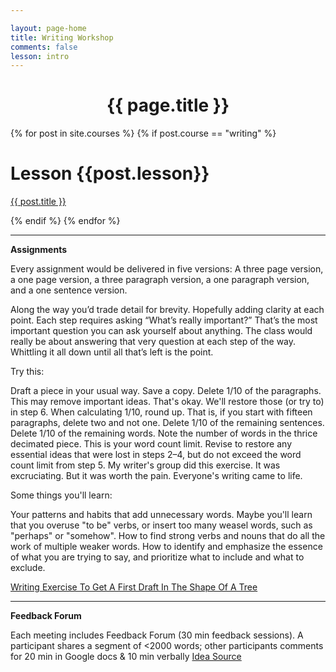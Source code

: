 ```yaml
---

layout: page-home
title: Writing Workshop
comments: false
lesson: intro
---
```



<CENTER><h1 class="emphnext">{{ page.title }}</h1></CENTER>




{% for post in site.courses %}
{% if post.course == "writing" %}
<div class="section list">
  <h1>Lesson {{post.lesson}}</h1>
  <p class="line">
  <a class="title" href="{{ post.url }}">{{ post.title }}</a>
  </p>
  <!--<p class="excerpt">{{ post.excerpt }}</p>-->
</div>
{% endif %}
{% endfor %}
  
<script type="text/javascript">
//<![CDATA[
(function() {
    var links = document.getElementsByTagName('a');
    var query = '?';
    for(var i = 0; i < links.length; i++) {
      if(links[i].href.indexOf('#disqus_thread') >= 0) {
        query += 'url' + i + '=' + encodeURIComponent(links[i].href) + '&';
      }
    }
    document.write('<script type="text/javascript" src="http://disqus.com/forums/piyushahujanotes/get_num_replies.js' + query + '"></' + 'script>');
  })();
//]]>
</script>


---

**Assignments**

Every assignment would be delivered in five versions: A three page version, a one page version, a three paragraph version, a one paragraph version, and a one sentence version. 

Along the way you’d trade detail for brevity. Hopefully adding clarity at each point.  Each step requires asking “What’s really important?” That’s the most important question you can ask yourself about anything. The class would really be about answering that very question at each step of the way. Whittling it all down until all that’s left is the point.


Try this:

Draft a piece in your usual way. Save a copy.
Delete 1/10 of the paragraphs. This may remove important ideas. That's okay. We'll restore those (or try to) in step 6. When calculating 1/10, round up. That is, if you start with fifteen paragraphs, delete two and not one.
Delete 1/10 of the remaining sentences.
Delete 1/10 of the remaining words.
Note the number of words in the thrice decimated piece. This is your word count limit.
Revise to restore any essential ideas that were lost in steps 2–4, but do not exceed the word count limit from step 5.
My writer's group did this exercise. It was excruciating. But it was worth the pain. Everyone's writing came to life.

Some things you'll learn:

Your patterns and habits that add unnecessary words. Maybe you'll learn that you overuse "to be" verbs, or insert too many weasel words, such as "perhaps" or "somehow".
How to find strong verbs and nouns that do all the work of multiple weaker words.
How to identify and emphasize the essence of what you are trying to say, and prioritize what to include and what to exclude.


[Writing Exercise To Get A First Draft In The Shape Of A Tree](https://www.quora.com/What-major-literary-work-was-carefully-planned-out-in-advance/answer/Alex-Johnston-39?ch=10&oid=306665199&share=a6a5d110&srid=3HW0&target_type=answer)

---

**Feedback Forum**

Each meeting includes Feedback Forum (30 min feedback sessions). A participant shares a segment of <2000 words; other participants comments for 20 min in Google docs & 10 min verbally [Idea Source](https://twitter.com/DarbyVickers/status/1387089114852249604)




